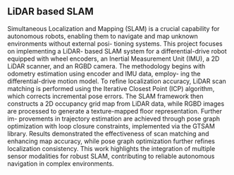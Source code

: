 ## LiDAR based SLAM

Simultaneous Localization and Mapping (SLAM) is a crucial capability for autonomous robots, enabling them to navigate and map unknown environments without external posi- tioning systems. This project focuses on implementing a LiDAR- based SLAM system for a differential-drive robot equipped with wheel encoders, an Inertial Measurement Unit (IMU), a 2D LiDAR scanner, and an RGBD camera. The methodology begins with odometry estimation using encoder and IMU data, employ- ing the differential-drive motion model. To refine localization accuracy, LiDAR scan matching is performed using the Iterative Closest Point (ICP) algorithm, which corrects incremental pose errors. The SLAM framework then constructs a 2D occupancy grid map from LiDAR data, while RGBD images are processed to generate a texture-mapped floor representation. Further im- provements in trajectory estimation are achieved through pose graph optimization with loop closure constraints, implemented via the GTSAM library. Results demonstrated the effectiveness of scan matching and enhancing map accuracy, while pose graph optimization further refines localization consistency. This work highlights the integration of multiple sensor modalities for robust SLAM, contributing to reliable autonomous navigation in complex environments.
